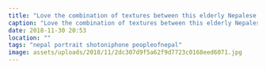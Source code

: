 ```yaml
---
title: "Love the combination of textures between this elderly Nepalese woman against the church building in the background."
caption: "Love the combination of textures between this elderly Nepalese woman against the church building in the background."
date: 2018-11-30 20:53
location: ""
tags: "nepal portrait shotoniphone peopleofnepal"
image: assets/uploads/2018/11/2dc307d9f5a62f9d7723c0168eed6071.jpg
---
```

